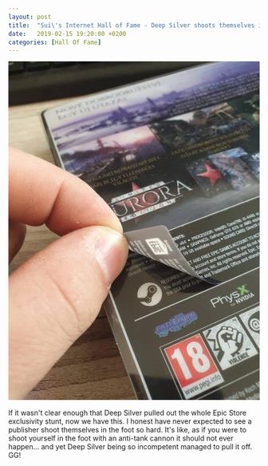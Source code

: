 ```yaml
---
layout: post
title:  "Sui\'s Internet Hall of Fame - Deep Silver shoots themselves in the foot"
date:   2019-02-15 19:20:00 +0200
categories: [Hall Of Fame]
---
```

![deep_silver_shoots_themself_in_the_foot.jpg](/images/hall_of_fame/deep_silver_shoots_themself_in_the_foot.jpg)

If it wasn't clear enough that Deep Silver pulled out the whole Epic Store exclusivity stunt, now we have this. I honest have never expected to see a publisher shoot themselves in the foot so hard. It's like, as if you were to shoot yourself in the foot with an anti-tank cannon it should not ever happen... and yet Deep Silver being so incompetent managed to pull it off. GG!